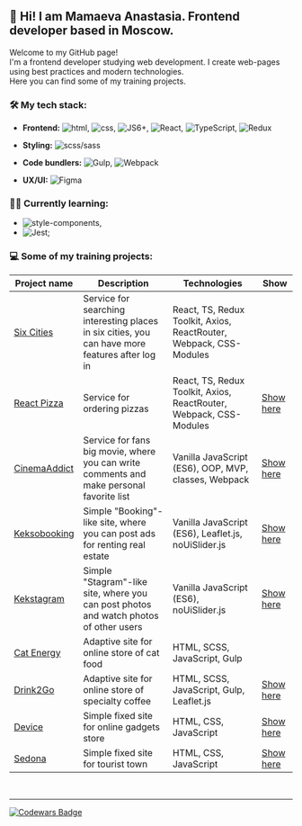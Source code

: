 
## :wave: Hi! I am Mamaeva Anastasia. Frontend developer based in Moscow.    

<p>
  Welcome to my GitHub page!<br>
  I'm a frontend developer studying web development.
  I create web-pages using best practices and modern technologies.<br>
  Here you can find some of my training projects.
</p>

### 🛠 My tech stack:
- **Frontend:** ![html](https://img.shields.io/badge/HTML5-E34F26?style=for-the-badge&logo=html5&logoColor=white), ![css](https://img.shields.io/badge/CSS3-1572B6?style=for-the-badge&logo=css3&logoColor=white), ![JS6+](https://img.shields.io/badge/JavaScript-F7DF1E?style=for-the-badge&logo=javascript&logoColor=black), ![React](https://img.shields.io/badge/React-20232A?style=for-the-badge&logo=react&logoColor=61DAFB), ![TypeScript](https://img.shields.io/badge/typescript-%23007ACC.svg?style=for-the-badge&logo=typescript&logoColor=white), ![Redux](https://img.shields.io/badge/redux-%23593d88.svg?style=for-the-badge&logo=redux&logoColor=white)
- **Styling:** ![scss/sass](https://img.shields.io/badge/Sass-CC6699?style=for-the-badge&logo=sass&logoColor=white)
- **Code bundlers:** ![Gulp](https://img.shields.io/badge/Gulp-CF4647?style=for-the-badge&logo=gulp&logoColor=white), ![Webpack](https://img.shields.io/badge/Webpack-8DD6F9?style=for-the-badge&logo=Webpack&logoColor=white)

- **UX/UI:** ![Figma](https://img.shields.io/badge/Figma-F24E1E?style=for-the-badge&logo=figma&logoColor=white)

### 👨‍🎓 Currently learning:
- ![style-components](https://img.shields.io/badge/styled--components-DB7093?style=for-the-badge&logo=styled-components&logoColor=white),
- ![Jest](https://img.shields.io/badge/-jest-%23C21325?style=for-the-badge&logo=jest&logoColor=white);

### 💻 Some of my training projects:

| Project name | Description | Technologies  | Show |
| ------------ | ----------- | ------------- | ---- |
| [Six Cities](https://github.com/mydreamfantasy/six-cities-simple) | Service for searching interesting places in six cities, you can have more features after log in| React, TS, Redux Toolkit, Axios, ReactRouter, Webpack, CSS-Modules |
| [React Pizza](https://github.com/mydreamfantasy/react-pizza-v2) | Service for ordering pizzas| React, TS, Redux Toolkit, Axios, ReactRouter, Webpack, CSS-Modules | [Show here](https://react-pizza-1r0xrdx7j-mydreamfantasy.vercel.app/) |
| [CinemaAddict](https://github.com/mydreamfantasy/cinemaddict) | Service for fans big movie, where you can write comments and make personal favorite list| Vanilla JavaScript (ES6), OOP, MVP, classes, Webpack | [Show here](https://cinemaddict-hrdwmbudj-mydreamfantasy.vercel.app/) |
| [Keksobooking](https://github.com/mydreamfantasy/keksobooking) | Simple "Booking"-like site, where you can post ads for renting real estate | Vanilla JavaScript (ES6), Leaflet.js, noUiSlider.js| [Show here](https://kekeksobooking.vercel.app/) |
| [Kekstagram](https://github.com/mydreamfantasy/kekstagram) | Simple "Stagram"-like site, where you can post photos and watch photos of other users| Vanilla JavaScript (ES6), noUiSlider.js | [Show here](https://kekstagram-inky.vercel.app/) |
| [Cat Energy](https://github.com/mydreamfantasy/cat-energy) | Adaptive site for online store of cat food| HTML, SCSS, JavaScript, Gulp |
| [Drink2Go](https://github.com/mydreamfantasy/coffee-2-go) | Adaptive site for online store of specialty coffee| HTML, SCSS, JavaScript, Gulp, Leaflet.js | [Show here](https://coffee-2-h4k9euns9-mydreamfantasy.vercel.app/) |
| [Device](https://github.com/mydreamfantasy/device) | Simple fixed site for online gadgets store | HTML, CSS, JavaScript | [Show here](https://mydreamfantasy.github.io/device/) |
| [Sedona](https://github.com/mydreamfantasy/sedona) | Simple fixed site for tourist town | HTML, CSS, JavaScript | [Show here](https://mydreamfantasy.github.io/sedona/) |

<br>

---

[![Codewars Badge](https://www.codewars.com/users/mydreamfantasy/badges/micro)](https://www.codewars.com/users/mydreamfantasy "Codwars")



<!--
**mydreamfantasy/mydreamfantasy** is a ✨ _special_ ✨ repository because its `README.md` (this file) appears on your GitHub profile.

Here are some ideas to get you started:

<img src="" alt="Hi! I am Mamaeva Anastasiya. Frontend developer based in Moscow."/>

- 🔭 I’m currently working on ...
- 🌱 I’m currently learning ...
- 👯 I’m looking to collaborate on ...
- 🤔 I’m looking for help with ...
- 💬 Ask me about ...
- 📫 How to reach me: ...
- 😄 Pronouns: ...
- ⚡ Fun fact: ...
-->
